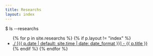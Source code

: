 ```yaml
---
title: Researchs
layout: index
---
```


<div class="terminal-content">
    <div class="terminal-command">$ ls --researchs</div>
    <ul>
    {% for p in site.researchs %}
        {% if p.layout != "index" %}
            <li>
                <a href="{{ p.url | relative_url }}">./ [{{ p.date | default: site.time | date: date_format }}] - {{ p.title }}</a>
            </li>
        {% endif %}
    {% endfor %}
    </ul>
</div>